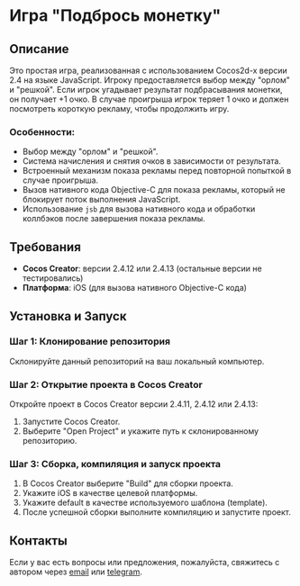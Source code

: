# Игра "Подбрось монетку"

## Описание

Это простая игра, реализованная с использованием Cocos2d-x версии 2.4 на языке JavaScript. Игроку предоставляется выбор между "орлом" и "решкой". Если игрок угадывает результат подбрасывания монетки, он получает +1 очко. В случае проигрыша игрок теряет 1 очко и должен посмотреть короткую рекламу, чтобы продолжить игру.

### Особенности:

- Выбор между "орлом" и "решкой".
- Система начисления и снятия очков в зависимости от результата.
- Встроенный механизм показа рекламы перед повторной попыткой в случае проигрыша.
- Вызов нативного кода Objective-C для показа рекламы, который не блокирует поток выполнения JavaScript.
- Использование `jsb` для вызова нативного кода и обработки коллбэков после завершения показа рекламы.

## Требования

- **Cocos Creator**: версии 2.4.12 или 2.4.13 (остальные версии не тестировались)
- **Платформа**: iOS (для вызова нативного Objective-C кода)

## Установка и Запуск

### Шаг 1: Клонирование репозитория

Склонируйте данный репозиторий на ваш локальный компьютер.

### Шаг 2: Открытие проекта в Cocos Creator

Откройте проект в Cocos Creator версии 2.4.11, 2.4.12 или 2.4.13:

1. Запустите Cocos Creator.
2. Выберите "Open Project" и укажите путь к склонированному репозиторию.

### Шаг 3: Сборка, компиляция и запуск проекта

1. В Cocos Creator выберите "Build" для сборки проекта.
2. Укажите iOS в качестве целевой платформы.
3. Укажите default в качестве используемого шаблона (template).
4. После успешной сборки выполните компиляцию и запустите проект.

## Контакты

Если у вас есть вопросы или предложения, пожалуйста, свяжитесь с автором через [email](mailto:alexander.i.livshits@gmail.com) или [telegram](https://t.me/alex_livshits).
